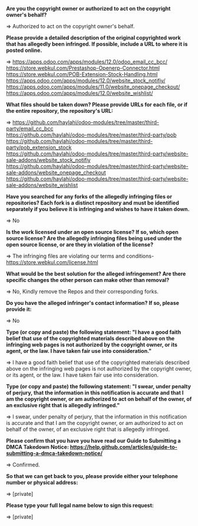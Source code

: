 **Are you the copyright owner or authorized to act on the copyright owner's behalf?**  

=> Authorized to act on the copyright owner's behalf.

**Please provide a detailed description of the original copyrighted work that has allegedly been infringed. If possible, include a URL to where it is posted online.**  

=> https://apps.odoo.com/apps/modules/12.0/odoo_email_cc_bcc/  
https://store.webkul.com/Prestashop-Openerp-Connector.html  
https://store.webkul.com/POB-Extension-Stock-Handling.html  
https://apps.odoo.com/apps/modules/12.0/website_stock_notifiy/  
https://apps.odoo.com/apps/modules/11.0/website_onepage_checkout/  
https://apps.odoo.com/apps/modules/12.0/website_wishlist/  

**What files should be taken down? Please provide URLs for each file, or if the entire repository, the repository's URL:**  

=> https://github.com/haylahi/odoo-modules/tree/master/third-party/email_cc_bcc  
https://github.com/haylahi/odoo-modules/tree/master/third-party/pob  
https://github.com/haylahi/odoo-modules/tree/master/third-party/pob_extension_stock  
https://github.com/haylahi/odoo-modules/tree/master/third-party/website-sale-addons/website_stock_notifiy  
https://github.com/haylahi/odoo-modules/tree/master/third-party/website-sale-addons/website_onepage_checkout  
https://github.com/haylahi/odoo-modules/tree/master/third-party/website-sale-addons/website_wishlist  

**Have you searched for any forks of the allegedly infringing files or repositories? Each fork is a distinct repository and must be identified separately if you believe it is infringing and wishes to have it taken down.**  

=> No  

**Is the work licensed under an open source license? If so, which open source license? Are the allegedly infringing files being used under the open source license, or are they in violation of the license?**  

=> The infringing files are violating our terms and conditions- https://store.webkul.com/license.html  

**What would be the best solution for the alleged infringement? Are there specific changes the other person can make other than removal?**  

=> No, Kindly remove the Repos and their corresponding forks.  

**Do you have the alleged infringer's contact information? If so, please provide it:**  

=> No  

**Type (or copy and paste) the following statement: "I have a good faith belief that use of the copyrighted materials described above on the infringing web pages is not authorized by the copyright owner, or its agent, or the law. I have taken fair use into consideration."**  

=> I have a good faith belief that use of the copyrighted materials described above on the infringing web pages is not authorized by the copyright owner, or its agent, or the law. I have taken fair use into consideration.  

**Type (or copy and paste) the following statement: "I swear, under penalty of perjury, that the information in this notification is accurate and that I am the copyright owner, or am authorized to act on behalf of the owner, of an exclusive right that is allegedly infringed."**  

=> I swear, under penalty of perjury, that the information in this notification is accurate and that I am the copyright owner, or am authorized to act on behalf of the owner, of an exclusive right that is allegedly infringed.  

**Please confirm that you have you have read our Guide to Submitting a DMCA Takedown Notice: https://help.github.com/articles/guide-to-submitting-a-dmca-takedown-notice/**  

=> Confirmed.  

**So that we can get back to you, please provide either your telephone number or physical address:**  

=> [private]  

**Please type your full legal name below to sign this request:**  

=> [private]  
